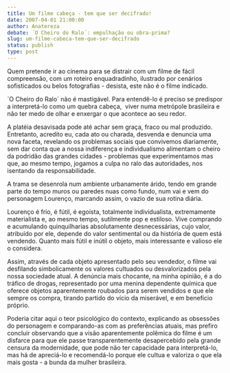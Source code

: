 ```yaml
---
title: Um filme cabeça - tem que ser decifrado!
date: 2007-04-01 21:00:00
author: Anatereza
debate: ´O Cheiro do Ralo´: empulhação ou obra-prima?
slug: um-filme-cabeca-tem-que-ser-decifrado
status: publish 
type: post
---
```


Quem pretende ir ao cinema para se distrair com um filme de fácil compreensão, com um roteiro enquadradinho, ilustrado por cenários sofisticados ou belos fotografias - desista, este não é o filme indicado.  
  
´O Cheiro do Ralo´ não é mastigável. Para entendê-lo é preciso se predispor a interpretá-lo como um quebra cabeça,  viver numa metrópole brasileira e não ter medo de olhar e enxergar o que acontece ao seu redor.  
  
A platéia desavisada pode até achar sem graça, fraco ou mal produzido. Entretanto, acredito eu, cada ato ou charada, desvenda e denuncia uma nova faceta, revelando os problemas sociais que convivemos diariamente, sem dar conta que a nossa indiferença e individualismo alimentam o cheiro da podridão das grandes cidades - problemas que experimentamos mas que, ao mesmo tempo, jogamos a culpa no ralo das autoridades, nos isentando da responsabilidade.  
  
A trama se desenrola num ambiente urbanamente árido, tendo em grande parte do tempo muros ou paredes nuas como fundo, num vai e vem do personagem Lourenço, marcando assim, o vazio de sua rotina diária.  
  
Lourenço é frio, é fútil, é egoísta, totalmente individualista, extremamente materialista e, ao mesmo tempo, sutilmente pop e estiloso. Vive comprando e acumulando quinquilharias absolutamente desnecessárias, cujo valor, atribuído por ele, depende do valor sentimental ou da história de quem está vendendo. Quanto mais fútil e inútil o objeto, mais interessante e valioso ele o considera.  
  
Assim, através de cada objeto apresentado pelo seu vendedor, o filme vai desfilando simbolicamente os valores cultuados ou desvalorizados pela nossa sociedade atual. A denúncia mais chocante, na minha opinião, é a do tráfico de drogas, representado por uma menina dependente química que oferece objetos aparentemente roubados para serem vendidos e que ele sempre os compra, tirando partido do vício da miserável, e em benefício próprio.  
  
Poderia citar aqui o teor psicológico do contexto, explicando as obsessões do personagem e comparando-as com as preferências atuais, mas prefiro concluir observando que a visão aparentemente polêmica do filme é um disfarce para que ele passe transparentemente desapercebido pela grande censura da modernidade, que pode não ter capacidade para interpretá-lo, mas há de apreciá-lo e recomendá-lo porque ele cultua e valoriza o que ela mais gosta - a bunda da mulher brasileira.  
  

